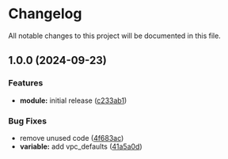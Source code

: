 # Changelog

All notable changes to this project will be documented in this file.

## 1.0.0 (2024-09-23)

### Features

* **module:** initial release ([c233ab1](https://gitlab.com/espinlabs/gocloud/infrastructure-engine/global-modules/base/modules/aws/wrapper_vpc/commit/c233ab1c910ed3b9ca64beb2711ed36e5796b829))

### Bug Fixes

* remove unused code ([4f683ac](https://gitlab.com/espinlabs/gocloud/infrastructure-engine/global-modules/base/modules/aws/wrapper_vpc/commit/4f683ace5ee7445f03e64049b9994d1acfb05008))
* **variable:** add vpc_defaults ([41a5a0d](https://gitlab.com/espinlabs/gocloud/infrastructure-engine/global-modules/base/modules/aws/wrapper_vpc/commit/41a5a0d2745a23006c288c94b538a692a094984a))
